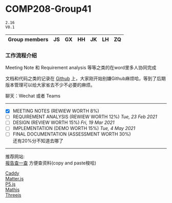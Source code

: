 # COMP208-Group41
 
`2.16`  
`V0.1`   

|Group members|JS|GX|HH|JK|LH|ZQ|
|---|---|---|---|---|---|---


### 工作流程介绍

Meeting Note 和 Requirement analysis 等等之类的在word里多人协同完成          

文档和代码之类的记录在 [Github](https://github.com/MistyMoonR/COMP208-Group41) 上，大家刚开始别嫌Github麻烦哈，等到了后期版本管理可以给大家省去不少不必要的麻烦。

聊天：Wechat 或者 Teams

-----------

- [x] MEETING NOTES (REWIEW WORTH 8%)  
- [ ] REQUIREMENT ANALYSIS (REWIEW WORTH 12%) *Tue, 23 Feb 2021*
- [ ] DESIGN (REVIEW WORTH 15%) *Fri, 19 Mar 2021*
- [ ] IMPLEMENTATION (DEMO WORTH 15%) *Tue, 4 May 2021*
- [ ] FINAL DOCUMENTATION (ASSESSMENT WORTH 30%)    
还有20%分不知道去哪了

-----------



推荐网站:     
[报告查一查](http://report.seedsufe.com/#/report) 方便查资料(copy and paste梭哈)

[Caddy](https://caddyserver.com/)       
[Matter.js](https://brm.io/matter-js/)      
[P5.js](https://p5js.org/)       
[Mathjs](https://mathjs.org/)  
[Threejs](https://threejs.org/)
